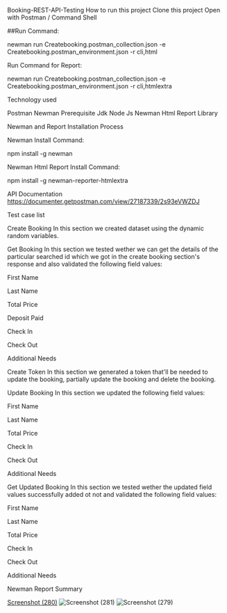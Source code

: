 Booking-REST-API-Testing
How to run this project
Clone this project
Open with Postman / Command Shell

##Run Command:

newman run Createbooking.postman_collection.json -e Createbooking.postman_environment.json -r cli,html

Run Command for Report:

newman run Createbooking.postman_collection.json -e Createbooking.postman_environment.json -r cli,htmlextra

Technology used

Postman
Newman
Prerequisite
Jdk
Node Js
Newman
Html Report Library

Newman and Report Installation Process

Newman Install Command:

npm install -g newman

Newman Html Report Install Command:

npm install -g newman-reporter-htmlextra

API Documentation
https://documenter.getpostman.com/view/27187339/2s93eVWZDJ

Test case list

Create Booking
In this section we created dataset using the dynamic random variables.

Get Booking
In this section we tested wether we can get the details of the particular searched id which we got in the create booking section's response and also validated the following field values:

First Name

Last Name

Total Price

Deposit Paid

Check In

Check Out

Additional Needs

Create Token
In this section we generated a token that'll be needed to update the booking, partially update the booking and delete the booking.

Update Booking
In this section we updated the following field values:

First Name

Last Name

Total Price

Check In

Check Out

Additional Needs

Get Updated Booking
In this section we tested wether the updated field values successfully added ot not and validated the following field values:

First Name

Last Name

Total Price

Check In

Check Out

Additional Needs

Newman Report Summary

[Screenshot (280)](https://github.com/Swarna2509/createbooking/assets/72212832/16a16f4a-5f9a-453d-8e20-8036958c56a9)
![Screenshot (281)](https://github.com/Swarna2509/createbooking/assets/72212832/1761df14-9424-41ab-bfe6-4530ea93ac81)
![Screenshot (279)](https://github.com/Swarna2509/createbooking/assets/72212832/0431c04b-ca0f-4fe0-a250-b2ebda55eaf4)

